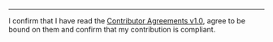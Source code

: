 

______________________________________
I confirm that I have read the [Contributor Agreements v1.0](https://github.com/tegonal/workflow-helper/blob/main/.github/Contributor%20Agreements%20v1.0.txt), agree to be bound on them and confirm that my contribution is compliant.
